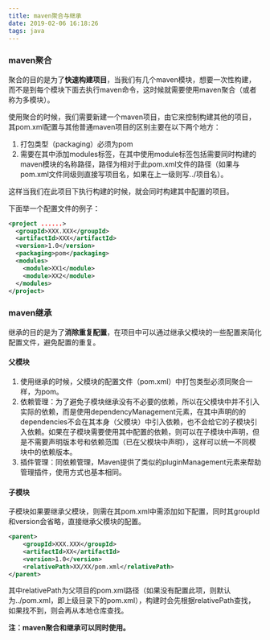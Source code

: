 ```yaml
---
title: maven聚合与继承
date: 2019-02-06 16:18:26
tags: java
---
```


### maven聚合

聚合的目的是为了**快速构建项目**，当我们有几个maven模块，想要一次性构建，而不是到每个模块下面去执行maven命令，这时候就需要使用maven聚合（或者称为多模块）。

使用聚合的时候，我们需要新建一个maven项目，由它来控制构建其他的项目，其pom.xml配置与其他普通maven项目的区别主要在以下两个地方：

1. 打包类型（packaging）必须为pom
2. 需要在其中添加modules标签，在其中使用module标签包括需要同时构建的maven模块的名称路径，路径为相对于此pom.xml文件的路径（如果与pom.xml文件同级则直接写项目名，如果在上一级则写../项目名）。

这样当我们在此项目下执行构建的时候，就会同时构建其中配置的项目。

<!-- more -->

下面举一个配置文件的例子：

```xml
<project ......>
  <groupId>XXX.XXX</groupId>
  <artifactId>XXX</artifactId>
  <version>1.0</version>
  <packaging>pom</packaging>
  <modules>
    <module>XX1</module>
    <module>XX2</module>
  </modules>
</project>
```

 

### maven继承

继承的目的是为了**消除重复配置**，在项目中可以通过继承父模块的一些配置来简化配置文件，避免配置的重复。

#### 父模块

1. 使用继承的时候，父模块的配置文件（pom.xml）中打包类型必须同聚合一样，为pom。
2. 依赖管理：为了避免子模块继承没有不必要的依赖，所以在父模块中并不引入实际的依赖，而是使用dependencyManagement元素，在其中声明的的dependencies不会在其本身（父模块）中引入依赖，也不会给它的子模块引入依赖。如果在子模块需要使用其中配置的依赖，则可以在子模块中声明，但是不需要声明版本号和依赖范围（已在父模块中声明），这样可以统一不同模块中的依赖版本。
3. 插件管理：同依赖管理，Maven提供了类似的pluginManagement元素来帮助管理插件，使用方式也基本相同。

#### 子模块

子模块如果要继承父模块，则需在其pom.xml中需添加如下配置，同时其groupId和version会省略，直接继承父模块的配置。

```xml
<parent>
    <groupId>XXX.XXX</groupId>
    <artifactId>XX</artifactId>
    <version>1.0</version>
    <relativePath>XX/XX/pom.xml</relativePath>
</parent>
```

其中relativePath为父项目的pom.xml路径（如果没有配置此项，则默认为../pom.xml，即上级目录下的pom.xml），构建时会先根据relativePath查找，如果找不到，则会再从本地仓库查找。



**注：maven聚合和继承可以同时使用。**



